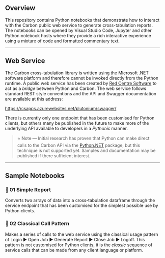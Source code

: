 ﻿## Overview

This repository contains Python notebooks that demonstrate how to interact with the Carbon public web service to generate cross-tabulation reports. The notebooks can be opened by Visual Studio Code, Jupyter and other Python notebook hosts where they provide a rich interactive experience using a mixture of code and formatted commentary text.

---

## Web Service

The Carbon cross-tabulation library is written using the Microsoft .NET software platform and therefore cannot be invoked directly from the Python runtime. A public web service has been created by [Red Centre Software][rcs] to act as a *bridge* between Python and Carbon. The web service follows standard REST style conventions and the API and Swagger documentation are available at this address:

<https://rcsapps.azurewebsites.net/plutonium/swagger/>

There is currently only one endpoint that has been customised for Python clients, but others many be published in the future to make more of the underlying API available to developers in a *Pythonic* manner.

> :star: Note &mdash; Initial research has proven that Python can make direct calls to the Carbon API via the [Python.NET][pynet] package, but this technique is not supported yet. Samples and documentation may be published if there sufficient interest.

---

## Sample Notebooks

### :blue_book: 01 Simple Report

Converts two arrays of data into a cross-tabulation dataframe through the service endpoint that has been customised for the simplest possible use by Python clients.

### :blue_book: 02 Classical Call Pattern

Makes a series of calls to the web service using the classical usage pattern of Login &#x25ba; Open Job &#x25ba; Generate Report &#x25ba; Close Job &#x25ba; Logoff. This pattern is not customised for Python clients, it is the *classic* sequence of service calls that can be made from any client language or platform.

[dotnet]: https://en.wikipedia.org/wiki/.NET
[rcs]: https://www.redcentresoftware.com/
[pynet]: http://pythonnet.github.io/